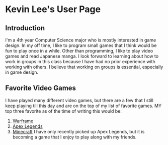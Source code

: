 # Kevin Lee's User Page
## Introduction
I'm a 4th year Computer Science major who is mostly interested in game design. In my off time, I like to program small games that I think would be fun to play once in a while. Other than programming, I like to play video games and read Japanese manga. I look forward to learning about how to work in groups in this class because I have had no prior experience with working with others. I believe that working on groups is essential, especially in game design.
## Favorite Video Games
I have played many different video games, but there are a few that I still keep playing till this day and are on the top of my list of favorite games. MY top three favorite as of the time of writing this would be:
1. [Warframe](https://www.warframe.com/)
2. [Apex Legends](https://www.ea.com/games/apex-legends)
3. [Minecraft](https://www.minecraft.net/en-us)
I have only recently picked up Apex Legends, but it is becoming a game that I enjoy to play along with my friends.
